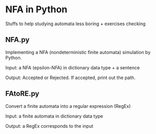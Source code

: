 # NFA in Python

Stuffs to help studying automata less boring + exercises checking

## NFA.py

Implementing a NFA (nondeterministic finite automata) simulation by Python.

Input: a NFA (epsilon-NFA) in dictionary data type + a sentence

Output: Accepted or Rejected. If accepted, print out the path.

## FAtoRE.py

Convert a finite automata into a regular expression (RegEx)

Input: a finite automata in dictionary data type

Output: a RegEx corresponds to the input

